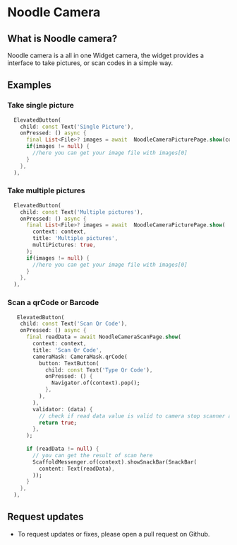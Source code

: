 # Noodle Camera

## What is Noodle camera?
Noodle camera is a all in one Widget camera, the widget provides a interface to take pictures, or scan codes in a simple way.

## Examples

### Take single picture 
```dart
  ElevatedButton(
    child: const Text('Single Picture'),
    onPressed: () async {
      final List<File>? images = await  NoodleCameraPicturePage.show(context: context, title: 'Single Picture');
      if(images != null) {
        //here you can get your image file with images[0]
      }
    },
  ),
```

### Take multiple pictures
```dart
  ElevatedButton(
    child: const Text('Multiple pictures'),
    onPressed: () async {
      final List<File>? images = await  NoodleCameraPicturePage.show(
        context: context, 
        title: 'Multiple pictures',
        multiPictures: true,
      );
      if(images != null) {
        //here you can get your image file with images[0]
      }
    },
  ),
```

### Scan a qrCode or Barcode
```dart
   ElevatedButton(
    child: const Text('Scan Qr Code'),
    onPressed: () async {
      final readData = await NoodleCameraScanPage.show(
        context: context,
        title: 'Scan Qr Code',
        cameraMask: CameraMask.qrCode(
          button: TextButton(
            child: const Text('Type Qr Code'),
            onPressed: () {
              Navigator.of(context).pop();
            },
          ),
        ),
        validator: (data) {
          // check if read data value is valid to camera stop scanner and returns this value
          return true;
        },
      );
        
      if (readData != null) {
        // you can get the result of scan here
        ScaffoldMessenger.of(context).showSnackBar(SnackBar(
          content: Text(readData),
        ));
      }
    },
  ),
```



## Request updates
- To request updates or fixes, please open a pull request on Github.
